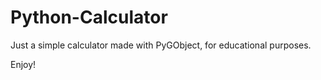 # Python-Calculator
Just a simple calculator made with PyGObject, for educational purposes.

Enjoy!
